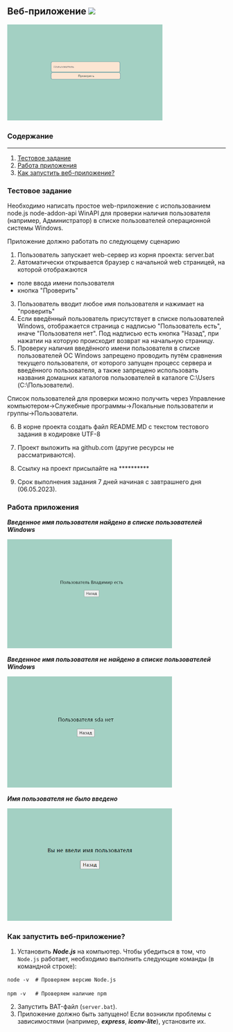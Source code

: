 ## Веб-приложение <img src="https://cdn-icons-png.flaticon.com/512/5968/5968322.png?" width="20"/>
<img src="images/1.png" alt="page" width="358">

### Содержание
---
1. [Тестовое задание](#test-task)
2. [Работа приложения](#application)
3. [Как запустить веб-приложение?](#how-to-run-application)

### Тестовое задание <a name="test-task"></a>  
Необходимо написать простое web-приложение с использованием node.js node-addon-api WinAPI для проверки наличия пользователя (например, Администратор) в списке пользователей операционной системы Windows.

Приложение должно работать по следующему сценарию

1. Пользователь запускает web-сервер из корня проекта:
   server.bat
2. Автоматически открывается браузер с начальной web страницей, на которой отображаются
- поле ввода имени пользователя
- кнопка "Проверить"
3. Пользователь вводит любое имя пользователя и нажимает на "проверить"
4. Если введённый пользователь присутствует в списке пользователей Windows, отображается страница с надписью "Пользователь есть", иначе "Пользователя нет". Под надписью есть кнопка "Назад", при нажатии на которую происходит возврат на начальную страницу.
5. Проверку наличия введённого имени пользователя в списке пользователей ОС Windows запрещено проводить путём сравнения текущего пользователя, от которого запущен процесс сервера и введённого пользователя, а также запрещено использовать названия домашних каталогов пользователей в каталоге C:\Users (С:\Пользователи).

Список пользователей для проверки можно получить через Управление компьютером->Служебные программы->Локальные пользователи и группы->Пользователи.

6. В корне проекта создать файл README.MD с текстом тестового задания в кодировке UTF-8

7. Проект выложить на github.com (другие ресурсы не рассматриваются).

8. Ссылку на проект присылайте на **********

9. Срок выполнения задания 7 дней начиная с завтрашнего дня (06.05.2023).


### Работа приложения <a name="application"></a>
_**Введенное имя пользователя найдено в списке пользователей Windows**_

<img src="images/2.png" alt="Пользователь есть" width="380">

**_Введенное имя пользователя не найдено в списке пользователей Windows_**

<img src="images/3.png" alt="Пользователя нет" width="380">

**_Имя пользователя не было введено_**

<img src="images/4.png" alt="Вы не ввели имя пользователя" width="380">

### Как запустить веб-приложение? <a name="how-to-run-application"></a>
1. Установить **_Node.js_** на компьютер.
Чтобы убедиться в том, что `Node.js` работает, необходимо 
выполнить следующие команды (в командной строке):
```
node -v  # Проверяем версию Node.js  

npm -v   # Проверяем наличие npm
```
2. Запустить BAT-файл (`server.bat`).
3. Приложение должно быть запущено! Если возникли проблемы с зависимостями
   (например, _**express**_, _**iconv-lite**_), установите их.  
 
